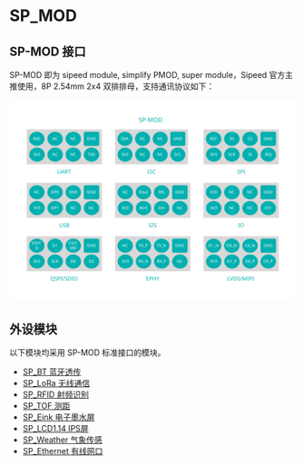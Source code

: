 SP_MOD
======

## SP-MOD 接口

SP-MOD 即为 sipeed module, simplify PMOD, super module，Sipeed 官方主推使用，8P 2.54mm 2x4 双排排母，支持通讯协议如下：

![](./../../../assets/hardware/module_spmod/sp_mod.svg)

## 外设模块

以下模块均采用 SP-MOD 标准接口的模块。

* [SP_BT 蓝牙透传](./sp_bt.md)
* [SP_LoRa 无线通信](./sp_lora.md)
* [SP_RFID 射频识别](./sp_rfid.md)
* [SP_TOF 测距](./sp_tof.md)
* [SP_Eink 电子墨水屏](./sp_eink.md)
* [SP_LCD1.14 IPS屏](./sp_lcd1.14.md)
* [SP_Weather 气象传感](./sp_weather.md)
* [SP_Ethernet 有线网口](./sp_ethernet.md)
